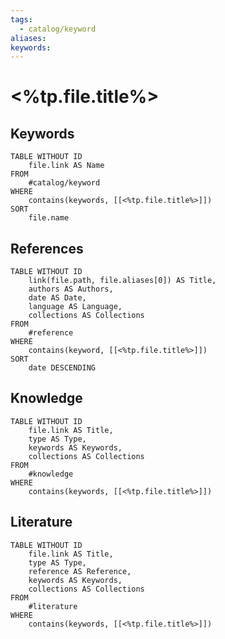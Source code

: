 ```yaml
---
tags:
  - catalog/keyword
aliases:
keywords:
---
```


# <%tp.file.title%>

## Keywords
```dataview
TABLE WITHOUT ID
    file.link AS Name
FROM
    #catalog/keyword
WHERE
    contains(keywords, [[<%tp.file.title%>]])
SORT
    file.name
```

## References
```dataview
TABLE WITHOUT ID
    link(file.path, file.aliases[0]) AS Title,
    authors AS Authors,
    date AS Date,
    language AS Language,
    collections AS Collections
FROM
    #reference
WHERE
    contains(keyword, [[<%tp.file.title%>]])
SORT
    date DESCENDING
```

## Knowledge
```dataview
TABLE WITHOUT ID
    file.link AS Title,
    type AS Type,
    keywords AS Keywords,
    collections AS Collections
FROM
    #knowledge
WHERE
    contains(keywords, [[<%tp.file.title%>]])
```

## Literature
```dataview
TABLE WITHOUT ID
    file.link AS Title,
    type AS Type,
    reference AS Reference,
    keywords AS Keywords,
    collections AS Collections
FROM
    #literature
WHERE
    contains(keywords, [[<%tp.file.title%>]])
```
